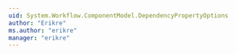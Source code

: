 ```yaml
---
uid: System.Workflow.ComponentModel.DependencyPropertyOptions
author: "Erikre"
ms.author: "erikre"
manager: "erikre"
---
```

